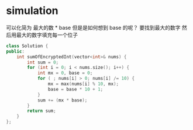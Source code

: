 # simulation
可以化简为 最大的数 * base 
但是是如何想到 base 的呢？
要找到最大的数字 然后用最大的数字填充每一个位子
```cpp
class Solution {
public:
    int sumOfEncryptedInt(vector<int>& nums) {
        int sum = 0;
        for (int i = 0; i < nums.size(); i++) {
            int mx = 0, base = 0;
            for ( ; nums[i] > 0; nums[i] /= 10) {
                mx = max(nums[i] % 10, mx);
                base = base * 10 + 1;
            }
            sum += (mx * base);
        }
        return sum;
    }
};
```
